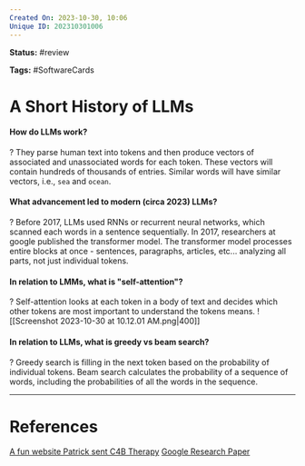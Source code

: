 ```yaml
---
Created On: 2023-10-30, 10:06
Unique ID: 202310301006
---
```



**Status:** #review 

**Tags:** #SoftwareCards 

# A Short History of LLMs

#### How do LLMs work?
?
They parse human text into tokens and then produce vectors of associated and unassociated words for each token. These vectors will contain hundreds of thousands of entries. Similar words will have similar vectors, i.e., `sea` and `ocean`.
<!--SR:!2024-03-17,88,270-->


#### What advancement led to modern (circa 2023) LLMs?
?
Before 2017, LLMs used RNNs or recurrent neural networks, which scanned each words in a sentence sequentially. In 2017, researchers at google published the transformer model. The transformer model processes entire blocks at once - sentences, paragraphs, articles, etc... analyzing all parts, not just individual tokens.
<!--SR:!2024-02-12,2,190-->

#### In relation to LMMs, what is "self-attention"?
?
Self-attention looks at each token in a body of text and decides which other tokens are most important to understand the tokens means.
![[Screenshot 2023-10-30 at 10.12.01 AM.png|400]]
<!--SR:!2024-05-02,118,270-->


#### In relation to LLMs, what is greedy vs beam search?
?
Greedy search is filling in the next token based on the probability of individual tokens. Beam search calculates the probability of a sequence of words, including the probabilities of all the words in the sequence. 
<!--SR:!2024-03-05,76,250-->


---
# References
[A fun website Patrick sent C4B Therapy](https://ig.ft.com/generative-ai/)
[Google Research Paper](https://blog.research.google/2017/08/transformer-novel-neural-network.html)

